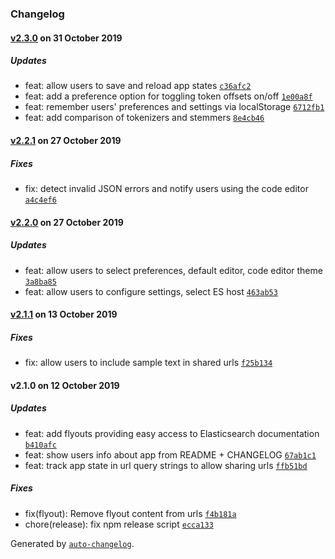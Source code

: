 ### Changelog

#### [v2.3.0](https://github.com/eemp/elasticsearch-analysis-inspector/compare/v2.2.1...v2.3.0) on 31 October 2019

##### Updates

- feat: allow users to save and reload app states [`c36afc2`](https://github.com/eemp/elasticsearch-analysis-inspector/commit/c36afc2135c130850f6d259ebb54dd3ed3277d24)
- feat: add a preference option for toggling token offsets on/off [`1e00a8f`](https://github.com/eemp/elasticsearch-analysis-inspector/commit/1e00a8fdc1d534cb6378dcb7cd53de8ec74254b8)
- feat: remember users' preferences and settings via localStorage [`6712fb1`](https://github.com/eemp/elasticsearch-analysis-inspector/commit/6712fb166db69214d63756c7dcfbba3301d1df98)
- feat: add comparison of tokenizers and stemmers [`8e4cb46`](https://github.com/eemp/elasticsearch-analysis-inspector/commit/8e4cb460a7b8f7593c15952b3694b507d84c5a83)

#### [v2.2.1](https://github.com/eemp/elasticsearch-analysis-inspector/compare/v2.2.0...v2.2.1) on 27 October 2019

##### Fixes

- fix: detect invalid JSON errors and notify users using the code editor [`a4c4ef6`](https://github.com/eemp/elasticsearch-analysis-inspector/commit/a4c4ef60189cd660ba15ab4d5ceced62ea104328)

#### [v2.2.0](https://github.com/eemp/elasticsearch-analysis-inspector/compare/v2.1.1...v2.2.0) on 27 October 2019

##### Updates

- feat: allow users to select preferences, default editor, code editor theme [`3a8ba85`](https://github.com/eemp/elasticsearch-analysis-inspector/commit/3a8ba85e99ef788202890369ad85f3c6ff0732e2)
- feat: allow users to configure settings, select ES host [`463ab53`](https://github.com/eemp/elasticsearch-analysis-inspector/commit/463ab53917193af20dacfd18a7c11f375e8b3c94)

#### [v2.1.1](https://github.com/eemp/elasticsearch-analysis-inspector/compare/v2.1.0...v2.1.1) on 13 October 2019

##### Fixes

- fix: allow users to include sample text in shared urls [`f25b134`](https://github.com/eemp/elasticsearch-analysis-inspector/commit/f25b134090921df181c871ee87a18e0177b3af84)

#### v2.1.0 on 12 October 2019

##### Updates

- feat: add flyouts providing easy access to Elasticsearch documentation [`b410afc`](https://github.com/eemp/elasticsearch-analysis-inspector/commit/b410afc8fde42c88bba07e7655765c9ed0eec4ff)
- feat: show users info about app from README + CHANGELOG [`67ab1c1`](https://github.com/eemp/elasticsearch-analysis-inspector/commit/67ab1c1b62854760bd6588a2c6d364e97b87a1da)
- feat: track app state in url query strings to allow sharing urls [`ffb51bd`](https://github.com/eemp/elasticsearch-analysis-inspector/commit/ffb51bdb73cfe2dd53656e930f81ef9e1329ae6f)

##### Fixes

- fix(flyout): Remove flyout content from urls [`f4b181a`](https://github.com/eemp/elasticsearch-analysis-inspector/commit/f4b181a19845aa40d7baf7485113601ecf1f8770)
- chore(release): fix npm release script [`ecca133`](https://github.com/eemp/elasticsearch-analysis-inspector/commit/ecca1331f0e31eb4bb62e9f3441492155136a352)

Generated by [`auto-changelog`](https://github.com/CookPete/auto-changelog).
